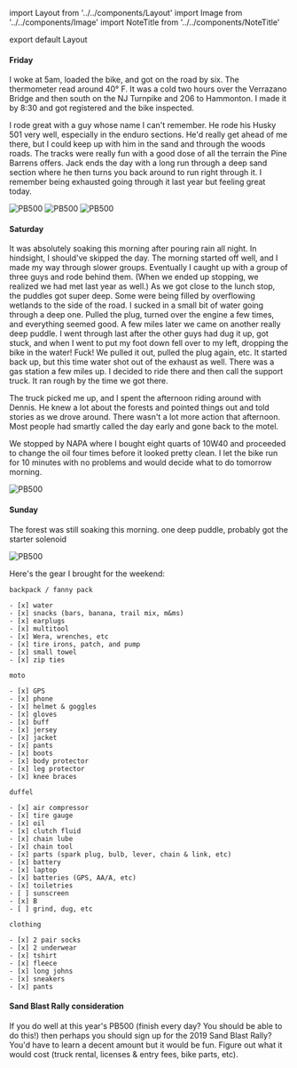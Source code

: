 import Layout from '../../components/Layout'
import Image from '../../components/Image'
import NoteTitle from '../../components/NoteTitle'

export default Layout

<NoteTitle title="2018 Pine Barrens 500" date="2018-11-02" />

#### Friday

I woke at 5am, loaded the bike, and got on the road by six. The thermometer read around 40&deg; F. It was a cold two hours over the Verrazano Bridge and then south on the NJ Turnpike and 206 to Hammonton. I made it by 8:30 and got registered and the bike inspected.

I rode great with a guy whose name I can't remember. He rode his Husky 501 very well, especially in the enduro sections. He'd really get ahead of me there, but I could keep up with him in the sand and through the woods roads. The tracks were really fun with a good dose of all the terrain the Pine Barrens offers. Jack ends the day with a long run through a deep sand section where he then turns you back around to run right through it. I remember being exhausted going through it last year but feeling great today.

<Image src="https://s3.amazonaws.com/honkytonk.in/pb500/181026_pb500_076-X2.jpg" alt="PB500" />
<Image src="https://s3.amazonaws.com/honkytonk.in/pb500/181026_pb500_077-X2.jpg" alt="PB500" />
<Image src="https://s3.amazonaws.com/honkytonk.in/pb500/181026_pb500_397-X2.jpg" alt="PB500" />

#### Saturday

It was absolutely soaking this morning after pouring rain all night. In hindsight, I should've skipped the day. The morning started off well, and I made my way through slower groups. Eventually I caught up with a group of three guys and rode behind them. (When we ended up stopping, we realized we had met last year as well.) As we got close to the lunch stop, the puddles got super deep. Some were being filled by overflowing wetlands to the side of the road. I sucked in a small bit of water going through a deep one. Pulled the plug, turned over the engine a few times, and everything seemed good. A few miles later we came on another really deep puddle. I went through last after the other guys had dug it up, got stuck, and when I went to put my foot down fell over to my left, dropping the bike in the water! Fuck! We pulled it out, pulled the plug again, etc. It started back up, but this time water shot out of the exhaust as well. There was a gas station a few miles up. I decided to ride there and then call the support truck. It ran rough by the time we got there.

The truck picked me up, and I spent the afternoon riding around with Dennis. He knew a lot about the forests and pointed things out and told stories as we drove around. There wasn't a lot more action that afternoon. Most people had smartly called the day early and gone back to the motel.

We stopped by NAPA where I bought eight quarts of 10W40 and proceeded to change the oil four times before it looked pretty clean. I let the bike run for 10 minutes with no problems and would decide what to do tomorrow morning.

<Image src="https://s3.amazonaws.com/honkytonk.in/pb500/181027_pb500_057-X2.jpg" alt="PB500" />

#### Sunday

The forest was still soaking this morning.
one deep puddle, probably got the starter solenoid

<Image src="https://s3.amazonaws.com/honkytonk.in/pb500/181028_pb500_177-X2.jpg" alt="PB500" />

Here's the gear I brought for the weekend:

```
backpack / fanny pack

- [x] water
- [x] snacks (bars, banana, trail mix, m&ms)
- [x] earplugs
- [x] multitool
- [x] Wera, wrenches, etc
- [x] tire irons, patch, and pump
- [x] small towel
- [x] zip ties

moto

- [x] GPS
- [x] phone
- [x] helmet & goggles
- [x] gloves
- [x] buff
- [x] jersey
- [x] jacket
- [x] pants
- [x] boots
- [x] body protector
- [x] leg protector
- [x] knee braces

duffel

- [x] air compressor
- [x] tire gauge
- [x] oil
- [x] clutch fluid
- [x] chain lube
- [x] chain tool
- [x] parts (spark plug, bulb, lever, chain & link, etc)
- [x] battery
- [x] laptop
- [x] batteries (GPS, AA/A, etc)
- [x] toiletries
- [ ] sunscreen
- [x] B
- [ ] grind, dug, etc

clothing

- [x] 2 pair socks
- [x] 2 underwear
- [x] tshirt
- [x] fleece
- [x] long johns
- [x] sneakers
- [x] pants
```

#### Sand Blast Rally consideration

If you do well at this year's PB500 (finish every day? You should be able to do this!) then perhaps you should sign up for the 2019 Sand Blast Rally? You'd have to learn a decent amount but it would be fun. Figure out what it would cost (truck rental, licenses & entry fees, bike parts, etc).
